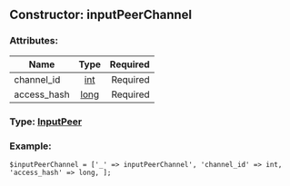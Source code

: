 ## Constructor: inputPeerChannel  

### Attributes:

| Name     |    Type       | Required |
|----------|:-------------:|---------:|
|channel\_id|[int](../types/int.md) | Required|
|access\_hash|[long](../types/long.md) | Required|


### Type: [InputPeer](../types/InputPeer.md)

### Example:


```
$inputPeerChannel = ['_' => inputPeerChannel', 'channel_id' => int, 'access_hash' => long, ];
```